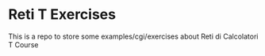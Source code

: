 # Reti T Exercises
This is a repo to store some examples/cgi/exercises about Reti di Calcolatori T Course